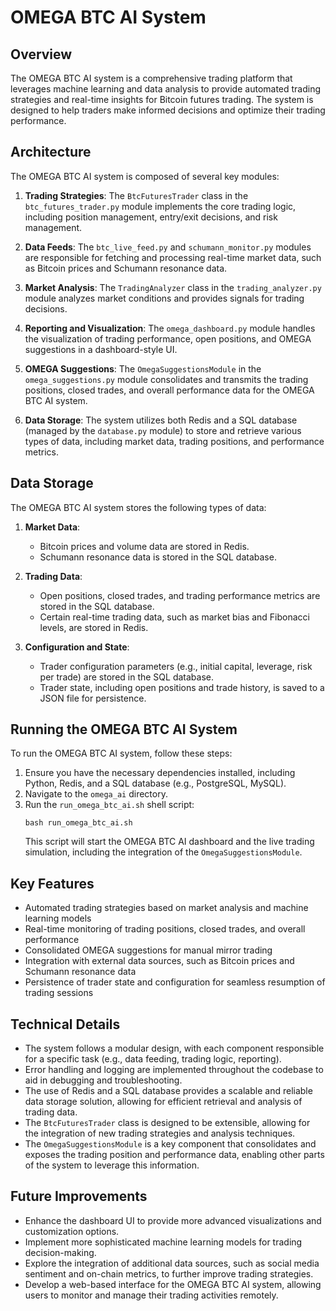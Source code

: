 # OMEGA BTC AI System

## Overview
The OMEGA BTC AI system is a comprehensive trading platform that leverages machine learning and data analysis to provide automated trading strategies and real-time insights for Bitcoin futures trading. The system is designed to help traders make informed decisions and optimize their trading performance.

## Architecture
The OMEGA BTC AI system is composed of several key modules:

1. **Trading Strategies**: The `BtcFuturesTrader` class in the `btc_futures_trader.py` module implements the core trading logic, including position management, entry/exit decisions, and risk management.

2. **Data Feeds**: The `btc_live_feed.py` and `schumann_monitor.py` modules are responsible for fetching and processing real-time market data, such as Bitcoin prices and Schumann resonance data.

3. **Market Analysis**: The `TradingAnalyzer` class in the `trading_analyzer.py` module analyzes market conditions and provides signals for trading decisions.

4. **Reporting and Visualization**: The `omega_dashboard.py` module handles the visualization of trading performance, open positions, and OMEGA suggestions in a dashboard-style UI.

5. **OMEGA Suggestions**: The `OmegaSuggestionsModule` in the `omega_suggestions.py` module consolidates and transmits the trading positions, closed trades, and overall performance data for the OMEGA BTC AI system.

6. **Data Storage**: The system utilizes both Redis and a SQL database (managed by the `database.py` module) to store and retrieve various types of data, including market data, trading positions, and performance metrics.

## Data Storage
The OMEGA BTC AI system stores the following types of data:

1. **Market Data**:
   - Bitcoin prices and volume data are stored in Redis.
   - Schumann resonance data is stored in the SQL database.

2. **Trading Data**:
   - Open positions, closed trades, and trading performance metrics are stored in the SQL database.
   - Certain real-time trading data, such as market bias and Fibonacci levels, are stored in Redis.

3. **Configuration and State**:
   - Trader configuration parameters (e.g., initial capital, leverage, risk per trade) are stored in the SQL database.
   - Trader state, including open positions and trade history, is saved to a JSON file for persistence.

## Running the OMEGA BTC AI System
To run the OMEGA BTC AI system, follow these steps:

1. Ensure you have the necessary dependencies installed, including Python, Redis, and a SQL database (e.g., PostgreSQL, MySQL).
2. Navigate to the `omega_ai` directory.
3. Run the `run_omega_btc_ai.sh` shell script:
   ```
   bash run_omega_btc_ai.sh
   ```
   This script will start the OMEGA BTC AI dashboard and the live trading simulation, including the integration of the `OmegaSuggestionsModule`.

## Key Features
- Automated trading strategies based on market analysis and machine learning models
- Real-time monitoring of trading positions, closed trades, and overall performance
- Consolidated OMEGA suggestions for manual mirror trading
- Integration with external data sources, such as Bitcoin prices and Schumann resonance data
- Persistence of trader state and configuration for seamless resumption of trading sessions

## Technical Details
- The system follows a modular design, with each component responsible for a specific task (e.g., data feeding, trading logic, reporting).
- Error handling and logging are implemented throughout the codebase to aid in debugging and troubleshooting.
- The use of Redis and a SQL database provides a scalable and reliable data storage solution, allowing for efficient retrieval and analysis of trading data.
- The `BtcFuturesTrader` class is designed to be extensible, allowing for the integration of new trading strategies and analysis techniques.
- The `OmegaSuggestionsModule` is a key component that consolidates and exposes the trading position and performance data, enabling other parts of the system to leverage this information.

## Future Improvements
- Enhance the dashboard UI to provide more advanced visualizations and customization options.
- Implement more sophisticated machine learning models for trading decision-making.
- Explore the integration of additional data sources, such as social media sentiment and on-chain metrics, to further improve trading strategies.
- Develop a web-based interface for the OMEGA BTC AI system, allowing users to monitor and manage their trading activities remotely.